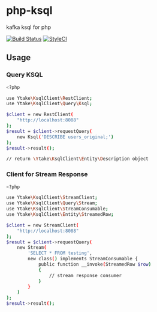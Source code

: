 # php-ksql
kafka ksql for php

[![Build Status](https://travis-ci.org/ytake/php-ksql.svg?branch=master)](https://travis-ci.org/ytake/php-ksql)
[![StyleCI](https://styleci.io/repos/131283937/shield?branch=master)](https://styleci.io/repos/131283937)

## Usage

### Query KSQL

```bash
<?php

use Ytake\KsqlClient\RestClient;
use Ytake\KsqlClient\Query\Ksql;

$client = new RestClient(
    "http://localhost:8088"
);
$result = $client->requestQuery(
    new Ksql('DESCRIBE users_original;')
);
$result->result();

// return \Ytake\KsqlClient\Entity\Description object
```

### Client for Stream Response

```bash
<?php

use Ytake\KsqlClient\StreamClient;
use Ytake\KsqlClient\Query\Stream;
use Ytake\KsqlClient\StreamConsumable;
use Ytake\KsqlClient\Entity\StreamedRow;

$client = new StreamClient(
    "http://localhost:8088"
);
$result = $client->requestQuery(
    new Stream(
        'SELECT * FROM testing',
        new class() implements StreamConsumable {
            public function __invoke(StreamedRow $row) 
            {
                // stream response consumer
            }
        }    
    )
);
$result->result();

```
